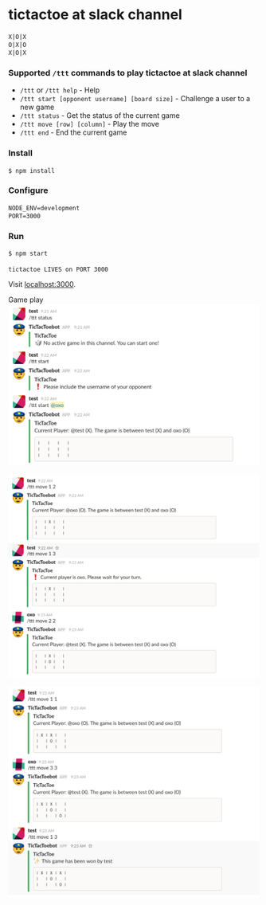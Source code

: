 # tictactoe at slack channel

```shell
X|O|X
O|X|O
X|O|X
```

### Supported `/ttt` commands to play tictactoe at slack channel

- `/ttt` or `/ttt help` - Help
- `/ttt start [opponent username] [board size]` - Challenge a user to a new game
- `/ttt status` - Get the status of the current game
- `/ttt move [row] [column]` - Play the move
- `/ttt end` - End the current game

### Install

```shell
$ npm install
```

### Configure

```shell
NODE_ENV=development
PORT=3000
```
### Run

```shell
$ npm start

tictactoe LIVES on PORT 3000
```

Visit [localhost:3000](http://localhost:3000).

Game play
![Alt text](./imgs/step1.png)

![Alt text](./imgs/step2.png)

![Alt text](./imgs/step3.png)

